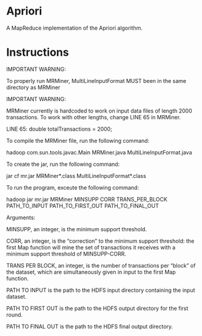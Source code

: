 # Apriori
A MapReduce implementation of the Apriori algorithm.
# Instructions
IMPORTANT WARNING:

To properly run MRMiner, MultiLineInputFormat MUST been in the same directory as MRMiner

IMPORTANT WARNING:

MRMiner currently is hardcoded to work on input data files of length 2000 transactions. To work with other lengths, change LINE 65 in MRMiner. 

LINE 65: double totalTransactions = 2000;



To compile the MRMiner file, run the following command:

hadoop com.sun.tools.javac.Main MRMiner.java MultiLineInputFormat.java

To create the jar, run the following command:

jar cf mr.jar MRMiner*.class MultiLineInputFormat*.class

To run the program, exceute the following command:

hadoop jar mr.jar MRMiner MINSUPP CORR TRANS_PER_BLOCK PATH_TO_INPUT PATH_TO_FIRST_OUT PATH_TO_FINAL_OUT


Arguments: 

MINSUPP, an integer, is the minimum support threshold.

CORR, an integer, is the “correction” to the minimum support threshold: the first Map function will mine the set of transactions it receives with a minimum support threshold of MINSUPP-CORR.

TRANS PER BLOCK, an integer, is the number of transactions per “block” of the dataset, which are simultaneously given in input to the first Map function.

PATH TO INPUT is the path to the HDFS input directory containing the input dataset.

PATH TO FIRST OUT is the path to the HDFS output directory for the first round.

PATH TO FINAL OUT is the path to the HDFS final output directory.
